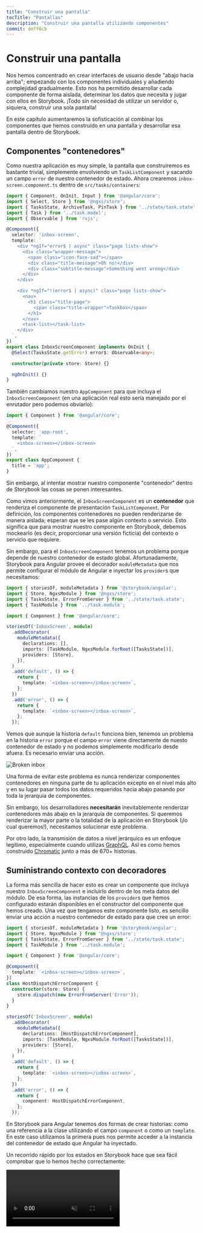 ```yaml
---
title: "Construir una pantalla"
tocTitle: "Pantallas"
description: "Construir una pantalla utilizando componentes"
commit: deff6cb
---
```


# Construir una pantalla

Nos hemos concentrado en crear interfaces de usuario desde "abajo hacia arriba"; empezando con los componentes individuales y añadiendo complejidad gradualmente. Esto nos ha permitido desarrollar cada componente de forma aislada, determinar los datos que necesita y jugar con ellos en Storybook. ¡Todo sin necesidad de utilizar un servidor o, siquiera, construir una sola pantalla!

En este capítulo aumentaremos la sofisticación al combinar los componentes que hemos construido en una pantalla y desarrollar esa pantalla dentro de Storybook.

## Componentes "contenedores"

Como nuestra aplicación es muy simple, la pantalla que construiremos es bastante trivial, simplemente envolviendo un `TaskListComponent` y sacando un campo `error` de nuestro contenedor de estado. Ahora crearemos `inbox-screen.component.ts` dentro de `src/tasks/containers`:

```typescript
import { Component, OnInit, Input } from '@angular/core';
import { Select, Store } from '@ngxs/store';
import { TasksState, ArchiveTask, PinTask } from '../state/task.state';
import { Task } from '../task.model';
import { Observable } from 'rxjs';

@Component({
  selector: 'inbox-screen',
  template: `
    <div *ngIf="error$ | async" class="page lists-show">
      <div class="wrapper-message">
        <span class="icon-face-sad"></span>
        <div class="title-message">Oh no!</div>
        <div class="subtitle-message">Something went wrong</div>
      </div>
    </div>

    <div *ngIf="!(error$ | async)" class="page lists-show">
      <nav>
        <h1 class="title-page">
          <span class="title-wrapper">Taskbox</span>
        </h1>
      </nav>
      <task-list></task-list>
    </div>
  `,
})
export class InboxScreenComponent implements OnInit {
  @Select(TasksState.getError) error$: Observable<any>;

  constructor(private store: Store) {}

  ngOnInit() {}
}
```

También cambiamos nuestro `AppComponent` para que incluya el `InboxScreenComponent` (en una aplicación real esto sería manejado por el enrutador pero podemos obviarlo):

```typescript
import { Component } from '@angular/core';

@Component({
  selector: 'app-root',
  template: `
    <inbox-screen></inbox-screen>
  `,
})
export class AppComponent {
  title = 'app';
}
```

Sin embargo, al intentar mostrar nuestro componente "contenedor" dentro de Storybook las cosas se ponen interesantes.

Como vimos anteriormente, el `InboxScreenComponent` es un **contenedor** que renderiza el componente de presentación `TaskListComponent`. Por definición, los componentes contenedores no pueden renderizarse de manera aislada; esperan que se les pase algún contexto o servicio. Esto significa que para mostrar nuestro componente en Storybook, debemos mockearlo (es decir, proporcionar una versión ficticia) del contexto o servicio que requiere.

Sin embargo, para el `InboxScreenComponent` tenemos un problema porque depende de nuestro contenedor de estado global. Afortunadamente, Storybook para Angular provee el decorador `moduleMetadata` que nos permite configurar el módulo de Angular e inyectar los `provider`s que necesitamos:

```typescript
import { storiesOf, moduleMetadata } from '@storybook/angular';
import { Store, NgxsModule } from '@ngxs/store';
import { TasksState, ErrorFromServer } from '../state/task.state';
import { TaskModule } from '../task.module';

import { Component } from '@angular/core';

storiesOf('InboxScreen', module)
  .addDecorator(
    moduleMetadata({
      declarations: [],
      imports: [TaskModule, NgxsModule.forRoot([TasksState])],
      providers: [Store],
    }),
  )
  .add('default', () => {
    return {
      template: `<inbox-screen></inbox-screen>`,
    };
  })
  .add('error', () => {
    return {
      template: `<inbox-screen></inbox-screen>`,
    };
  });
```

Vemos que aunque la historia `default` funciona bien, tenemos un problema en la historia `error` porque el campo `error` viene directamente de nuesto contenedor de estado y no podemos simplemente modificarlo desde afuera. Es necesario enviar una acción.

![Broken inbox](/broken-inboxscreen.png)

Una forma de evitar este problema es nunca renderizar componentes contenedores en ninguna parte de tu aplicación excepto en el nivel más alto y en su lugar pasar todos los datos requeridos hacia abajo pasando por toda la jerarquía de componentes.

Sin embargo, los desarrolladores **necesitarán** inevitablemente renderizar contenedores más abajo en la jerarquía de componentes. Si queremos renderizar la mayor parte o la totalidad de la aplicación en Storybook (¡lo cual queremos!), necesitamos solucionar este problema.

<div class="aside">
Por otro lado, la transmisión de datos a nivel jerárquico es un enfoque legítimo, especialmente cuando utilizas <a href="http://graphql.org/">GraphQL</a>. Así es como hemos construido <a href="https://chromaticqa.com">Chromatic</a> junto a más de 670+ historias.
</div>

## Suministrando contexto con decoradores

La forma más sencilla de hacer esto es crear un componente que incluya nuestro `InboxScreenComponent` e incluirlo dentro de los meta datos del módulo. De esa forma, las instancias de los `provider`s que hemos configurado estarán disponibles en el constructor del componente que hemos creado. Una vez que tengamos este componente listo, es sencillo enviar una acción a nuestro contenedor de estado para que cree un error:

```typescript
import { storiesOf, moduleMetadata } from '@storybook/angular';
import { Store, NgxsModule } from '@ngxs/store';
import { TasksState, ErrorFromServer } from '../state/task.state';
import { TaskModule } from '../task.module';

import { Component } from '@angular/core';

@Component({
  template: `<inbox-screen></inbox-screen>`,
})
class HostDispatchErrorComponent {
  constructor(store: Store) {
    store.dispatch(new ErrorFromServer('Error'));
  }
}

storiesOf('InboxScreen', module)
  .addDecorator(
    moduleMetadata({
      declarations: [HostDispatchErrorComponent],
      imports: [TaskModule, NgxsModule.forRoot([TasksState])],
      providers: [Store],
    }),
  )
  .add('default', () => {
    return {
      template: `<inbox-screen></inbox-screen>`,
    };
  })
  .add('error', () => {
    return {
      component: HostDispatchErrorComponent,
    };
  });
```

En Storybook para Angular tenemos dos formas de crear historias: como una referencia a la clase utilizando el campo `component` o como un `template`. En este caso utilizamos la primera pues nos permite acceder a la instancia del contenedor de estado que Angular ha inyectado.

Un recorrido rápido por los estados en Storybook hace que sea fácil comprobar que lo hemos hecho correctamente:

<video autoPlay muted playsInline loop >

  <source
    src="/finished-inboxscreen-states.mp4"
    type="video/mp4"
  />
</video>

## Desarrollo basado en componentes

Empezamos con un `TaskComponent`, progresando a un `TaskListComponent` y, finalmente, hemos construido una pantalla completa. Nuestro `InboxScreenComponent` contiene el resto de los componentes e incluye las historias correspondientes.

<video autoPlay muted playsInline loop style="width:480px; height:auto; margin: 0 auto;">
  <source
    src="/component-driven-development-optimized.mp4"
    type="video/mp4"
  />
</video>

[**El desarrollo basado en componentes**](https://blog.hichroma.com/component-driven-development-ce1109d56c8e) te permite expandir gradualmente la complejidad a medida que asciendes en la jerarquía de componentes. Entre los beneficios están un proceso de desarrollo más enfocado y una mayor cobertura de todas las posibles mutaciones de la interfaz de usuario. En resumen, la CDD te ayuda a construir interfaces de usuario de mayor calidad y complejidad.

Aún no hemos terminado, el trabajo no termina cuando se construye la interfaz de usuario. También tenemos que asegurarnos de que siga siendo funcionando a lo largo del tiempo.
